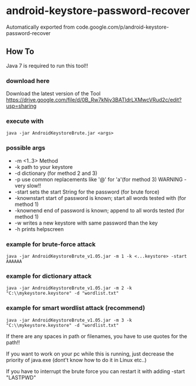 # android-keystore-password-recover
Automatically exported from code.google.com/p/android-keystore-password-recover

## How To

Java 7 is required to run this tool!!

### download here

Download the latest version of the Tool
<https://drive.google.com/file/d/0B_Rw7kNjv3BATldrLXMwcVRud2c/edit?usp=sharing>

### execute with
```
java -jar AndroidKeystoreBrute.jar <args>
```

### possible args

* -m <1..3> Method
* -k <path>  path to your keystore
* -d <path> dictionary (for method 2 and 3)
* -p use common replacements like '@' for 'a'(for method 3) WARNING - very slow!! 
* -start <String> sets the start String for the password (for brute force)
* -knownstart <String> start of password is known; start all words tested with <String> (for method 1)
* -knownend <String> end of password is known; append <String> to all words tested (for method 1)
* -w writes a new keystore with same password than the key
* -h prints helpscreen

### example for brute-force attack

```
java -jar AndroidKeystoreBrute_v1.05.jar -m 1 -k <...keystore> -start AAAAAA
```

### example for dictionary attack

```
java -jar AndroidKeystoreBrute_v1.05.jar -m 2 -k "C:\\mykeystore.keystore" -d "wordlist.txt" 
```

### example for smart wordlist attack (recommend)

```
java -jar AndroidKeystoreBrute_v1.05.jar -m 3 -k "C:\\mykeystore.keystore" -d "wordlist.txt" 
```

If there are any spaces in path or filenames, you have to use quotes for the path!!

If you want to work on your pc while this is running, just decrease the priority of java.exe (dont't know how to do it in Linux etc..)

If you have to interrupt the brute force you can restart it with adding -start "LASTPWD"
